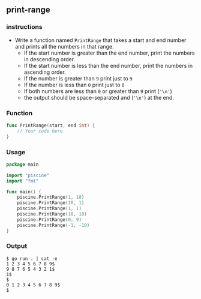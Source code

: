 ## print-range 

### instructions

- Write a function named `PrintRange` that takes a start and end number and prints all the numbers in that range.
    - If the start number is greater than the end number, print the numbers in descending order.
    - If the start number is less than the end number, print the numbers in ascending order.
    - If the number is greater than `9` print just to `9`
    - If the number is less than `0` print just to `0`
    - If both numbers are less than `0` or greater than `9` print (`'\n'`)
    - the output should be space-separated and (`'\n'`) at the end.

### Function
```go
func PrintRange(start, end int) {
    // Your code here
}
```
### Usage
```go
package main

import "piscine"
import "fmt"

func main() {
    piscine.PrintRange(1, 10)
    piscine.PrintRange(10, 1)
    piscine.PrintRange(1, 1)
    piscine.PrintRange(10, 10)
    piscine.PrintRange(0, 9)
    piscine.PrintRange(-1, -10)
}
```

### Output
```console
$ go run . | cat -e
1 2 3 4 5 6 7 8 9$
9 8 7 6 5 4 3 2 1$
1$
$
0 1 2 3 4 5 6 7 8 9$
$
```
